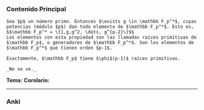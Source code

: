 ### Contenido Principal

```ad-theorem
Sea $p$ un número primo. Entonces $\exists g \in \mathbb F_p^*$, cuyas potencias (módulo $p$) dan todo elemento de $\mathbb F_p^*$. Esto es,
$$\mathbb F_p^* = \{1,g,g^2, \dots, g^{p-2}\}$$
Los elementos con esta propiedad son las llamadas raíces primitivas de $\mathbb F_p$, o generadores de $\mathbb F_p^*$. Son los elementos de $\mathbb F_p^*$ que tienen orden $p-1$.
```

```ad-note
Exactamente, $\mathbb F_p$ tiene $\phi$(p-1)$ raíces primitivas.
```


```ad-proof
_No se ve._
```

**Tema:**
**Corolario:**

---
### Anki
